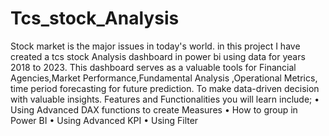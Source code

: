 # Tcs_stock_Analysis
Stock market is the major issues in today's world. in this project I have created a tcs stock Analysis dashboard in power bi using data for years 2018 to 2023. This dashboard serves as a valuable tools for Financial Agencies,Market Performance,Fundamental Analysis ,Operational Metrics, time period forecasting for future prediction. To make data-driven decision with valuable insights. Features and Functionalities you will learn include; • Using Advanced DAX functions to create Measures • How to group in Power BI • Using Advanced KPI • Using Filter
